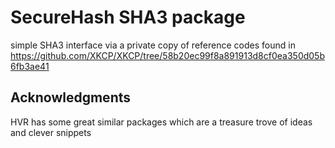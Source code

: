 # SecureHash SHA3 package

simple SHA3 interface via a private copy of reference codes found in
https://github.com/XKCP/XKCP/tree/58b20ec99f8a891913d8cf0ea350d05b6fb3ae41




## Acknowledgments
HVR has some great similar packages which are a treasure trove of ideas and
clever snippets